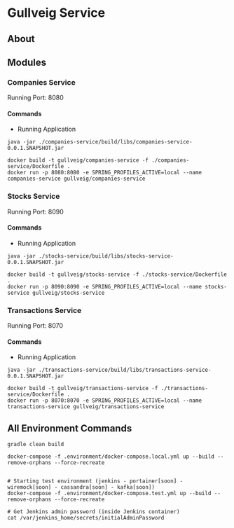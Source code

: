 # Gullveig Service

## About

## Modules

### Companies Service

Running Port: 8080

#### Commands

- Running Application
```shell
java -jar ./companies-service/build/libs/companies-service-0.0.1.SNAPSHOT.jar 

docker build -t gullveig/companies-service -f ./companies-service/Dockerfile .
docker run -p 8080:8080 -e SPRING_PROFILES_ACTIVE=local --name companies-service gullveig/companies-service
```

### Stocks Service

Running Port: 8090

#### Commands

- Running Application
```shell
java -jar ./stocks-service/build/libs/stocks-service-0.0.1.SNAPSHOT.jar 

docker build -t gullveig/stocks-service -f ./stocks-service/Dockerfile .
docker run -p 8090:8090 -e SPRING_PROFILES_ACTIVE=local --name stocks-service gullveig/stocks-service
```


### Transactions Service

Running Port: 8070

#### Commands

- Running Application
```shell
java -jar ./transactions-service/build/libs/transactions-service-0.0.1.SNAPSHOT.jar 

docker build -t gullveig/transactions-service -f ./transactions-service/Dockerfile .
docker run -p 8070:8070 -e SPRING_PROFILES_ACTIVE=local --name transactions-service gullveig/transactions-service
```

## All Environment Commands

```shell script
gradle clean build

docker-compose -f .environment/docker-compose.local.yml up --build --remove-orphans --force-recreate


# Starting test environment (jenkins - portainer[soon] - wiremock[soon] - cassandra[soon] - kafka[soon])
docker-compose -f .environment/docker-compose.test.yml up --build --remove-orphans --force-recreate

# Get Jenkins admin password (inside Jenkins container)
cat /var/jenkins_home/secrets/initialAdminPassword

```



